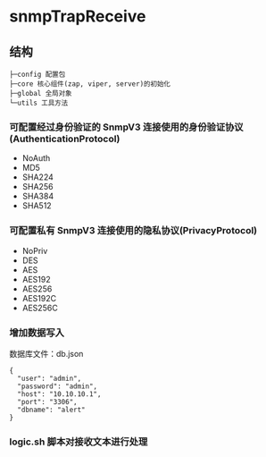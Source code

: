# snmpTrapReceive


## 结构
```shell
├─config 配置包 
├─core 核心组件(zap, viper, server)的初始化
├─global 全局对象
└─utils 工具方法
```


### 可配置经过身份验证的 SnmpV3 连接使用的身份验证协议(AuthenticationProtocol)
+ NoAuth
+ MD5
+ SHA224
+ SHA256
+ SHA384
+ SHA512
### 可配置私有 SnmpV3 连接使用的隐私协议(PrivacyProtocol)
+ NoPriv
+ DES
+ AES
+ AES192
+ AES256
+ AES192C
+ AES256C
### 增加数据写入
数据库文件：db.json
```shell
{
  "user": "admin",
  "password": "admin",
  "host": "10.10.10.1",
  "port": "3306",
  "dbname": "alert"
}
```
### logic.sh 脚本对接收文本进行处理
